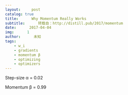 ```yaml
---
layout:     post
catalog: true
title:      Why Momentum Really Works
subtitle:      转载自：http://distill.pub/2017/momentum
date:      2017-04-04
img:      1
author:      未知
tags:
    - w_i
    - gradients
    - momentum β
    - optimizing
    - optimizers
---
```




Step-size α = 0.02



Momentum β = 0.99



<!-- The Momentum algorithm , also known as the heavy ball method, can sometimes seem inseparable from the physics which has inspired it. It is common to think of gradient descent as a man walking down a hill, and momentum is a heavy ball rolling down it. Momentum grants iterates inertial energy, dampening oscillations between steep valleys, reinforcing directions which vary smoothly, allowing it to plough through narrow valleys, small humps, ridges and local minima.

 The Momentum algorithm has a very natural physical interpretation. Where gradient descent walks down a hill along the steepest path, momentum is a heavy ball rolling down, ploughing through narrow valleys, small humps, ridges and local minima.

 


 This story, now a staple of any exposition of the subject, is unfortunately a cartoon. And though it isn't wrong, it is an oversimplification, failing to account for many of momentum's important properties. It does not explain, for example, how much momentum should be used. Momentum works by overshooting the target, and relies on the gradient's corrective forces to set it back on track. But are these wasted iterations really worth it? And if so, how much of a speedup can one expect? Momentum also has the effect of increasing the range of permissible step-sizes. But what are the limits of this expansion, and why does it happen?
 


 Here’s a popular story about momentum [1, 2, 3]: gradient descent is a man walking down a hill. He follows the steepest path downwards; his progress is slow, but steady. Momentum is a heavy ball rolling down the same hill. The added inertia acts both as a smoother and an accelerator, dampening oscillations and causing us to barrel through narrow valleys, small humps and local minima.
 


 This standard story isn’t wrong, but it fails to explain many important behaviors of momentum. In fact, momentum can be understood far more precisely if we study it on the right model.
 


 One nice model is the convex quadratic. This model is rich enough to reproduce momentum’s local dynamics in real problems, and yet simple enough to be understood in closed form. This balance gives us powerful traction for understanding this algorithm.
 

---


 We begin with gradient descent. The algorithm has many virtues, but speed is not one of them. It is simple — when optimizing a smooth function 

fff, we make a small step in the gradient

 

wk+1=wk−α∇f(wk).w^{k+1} = w^k-\alpha\nabla f(w^k).w​k+1​​=w​k​​−α∇f(w​k​​).

 For a step-size small enough, gradient descent makes a monotonic improvement at every iteration. It always converges, albeit to a local minimum. And under a few weak curvature conditions it can even get there at an exponential rate.
 


 But the exponential decrease, though appealing in theory, can often be infuriatingly small. Things often begin quite well — with an impressive, almost immediate decrease in the loss. But as the iterations progress, things start to slow down. You start to get a nagging feeling you’re not making as much progress as you should be. What has gone wrong?
 


 The problem could be the optimizer’s old nemesis, pathological curvature. Pathological curvature is, simply put, regions of 

fff which aren’t scaled properly. The landscapes are often described as valleys, trenches, canals and ravines. The iterates either jump between valleys, or approach the optimum in small, timid steps. Progress along certain directions grind to a halt. In these unfortunate regions, gradient descent fumbles.


 Momentum proposes the following tweak to gradient descent. We give gradient descent a short-term memory:

 

zk+1=βzk+∇f(wk)wk+1=wk−αzk+1
 \begin{aligned}
 z^{k+1}&=\beta z^{k}+\nabla f(w^{k})\\[0.4em]
 w^{k+1}&=w^{k}-\alpha z^{k+1}
 \end{aligned}
 ​z​k+1​​​w​k+1​​​​​=βz​k​​+∇f(w​k​​)​=w​k​​−αz​k+1​​​​

 The change is innocent, and costs almost nothing. When 

β=0\beta = 0β=0 , we recover gradient descent. But for 

β=0.99\beta = 0.99β=0.99 (sometimes 

0.9990.9990.999, if things are really bad), this appears to be the boost we need. Our iterations regain that speed and boldness it lost, speeding to the optimum with a renewed energy.

 


 Optimizers call this minor miracle “acceleration”.
 


 The new algorithm may seem at first glance like a cheap hack. A simple trick to get around gradient descent’s more aberrant behavior — a smoother for oscillations between steep canyons. But the truth, if anything, is the other way round. It is gradient descent which is the hack. First, momentum gives up to a quadratic speedup on many functions. 1 This is no small matter — this is similar to the speedup you get from the Fast Fourier Transform, Quicksort, and Grover’s Algorithm. When the universe gives you quadratic speedups, you should start to pay attention.
 


 But there’s more. A lower bound, courtesy of Nesterov [5], states that momentum is, in a certain very narrow and technical sense, optimal. Now, this doesn’t mean it is the best algorithm for all functions in all circumstances. But it does satisfy some curiously beautiful mathematical properties which scratch a very human itch for perfection and closure. But more on that later. Let’s say this for now — momentum is an algorithm for the book.
 

---

## First Steps: Gradient Descent


 We begin by studying gradient descent on the simplest model possible which isn’t trivial — the convex quadratic,

 

f(w)=12wTAw−bTw,w∈Rn.
 f(w) = \tfrac{1}{2}w^TAw - b^Tw, \qquad w \in \mathbf{R}^n.
 f(w)=​2​​1​​w​T​​Aw−b​T​​w,w∈R​n​​.

 Assume 

AAA is symmetric and invertible, then the optimal solution 

w⋆w^{\star}w​⋆​​ occurs at

 

w⋆=A−1b. w^{\star} = A^{-1}b.w​⋆​​=A​−1​​b.

 Simple as this model may be, it is rich enough to approximate many functions (think of 

AAA as your favorite model of curvature — the Hessian, Fisher Information Matrix [6], etc) and captures all the key features of pathological curvature. And more importantly, we can write an exact closed formula for gradient descent on this function.
 


 This is how it goes. Since 

∇f(w)=Aw−b\nabla f(w)=Aw - b∇f(w)=Aw−b, the iterates are

 

wk+1=wk−α(Awk−b).
 w^{k+1}=w^{k}- \alpha (Aw^{k} - b).
 w​k+1​​=w​k​​−α(Aw​k​​−b).

 Here’s the trick. There is a very natural space to view gradient descent where all the dimensions act independently — the eigenvectors of 

AAA.
 





 Every symmetric matrix 

AAA has an eigenvalue decomposition

 

A=Q diag(λ1,…,λn) QT,Q=[q1,…,qn],
 A=Q\ \text{diag}(\lambda_{1},\ldots,\lambda_{n})\ Q^{T},\qquad Q = [q_1,\ldots,q_n],
 A=Q diag(λ​1​​,…,λ​n​​) Q​T​​,Q=[q​1​​,…,q​n​​],

 and, as per convention, we will assume that the 

λi\lambda_iλ​i​​’s are sorted, from smallest 

λ1\lambda_1λ​1​​ to biggest 

λn\lambda_nλ​n​​. If we perform a change of basis, 

xk=QT(wk−w⋆)x^{k} = Q^T(w^{k} - w^\star)x​k​​=Q​T​​(w​k​​−w​⋆​​), the iterations break apart, becoming:

 

xik+1=xik−αλixik=(1−αλi)xik=(1−αλi)k+1xi0
 \begin{aligned}
 x_{i}^{k+1} & =x_{i}^{k}-\alpha \lambda_ix_{i}^{k} \\[0.4em]
 &= (1-\alpha\lambda_i)x^k_i=(1-\alpha \lambda_i)^{k+1}x^0_i
 \end{aligned}
 ​x​i​k+1​​​​​​=x​i​k​​−αλ​i​​x​i​k​​​=(1−αλ​i​​)x​i​k​​=(1−αλ​i​​)​k+1​​x​i​0​​​​

 Moving back to our original space 

www, we can see that

 

wk−w⋆=Qxk=∑inxi0(1−αλi)kqi
 w^k - w^\star = Qx^k=\sum_i^n x^0_i(1-\alpha\lambda_i)^k q_i
 w​k​​−w​⋆​​=Qx​k​​=​i​∑​n​​x​i​0​​(1−αλ​i​​)​k​​q​i​​

 and there we have it — gradient descent in closed form.
 


Decomposing the Error

 The above equation admits a simple interpretation. Each element of 

x0x^0x​0​​ is the component of the error in the initial guess in the 

QQQ-basis. There are 

nnn such errors, and each of these errors follows its own, solitary path to the minimum, decreasing exponentially with a compounding rate of 

1−αλi1-\alpha\lambda_i1−αλ​i​​. The closer that number is to 

111, the slower it converges.
 


 For most step-sizes, the eigenvectors with largest eigenvalues converge the fastest. This triggers an explosion of progress in the first few iterations, before things slow down as the smaller eigenvectors’ struggles are revealed. By writing the contributions of each eigenspace’s error to the loss
 

f(wk)−f(w⋆)=∑(1−αλi)2kλi[xi0]2
 f(w^{k})-f(w^{\star})=\sum(1-\alpha\lambda_{i})^{2k}\lambda_{i}[x_{i}^{0}]^2
 f(w​k​​)−f(w​⋆​​)=∑(1−αλ​i​​)​2k​​λ​i​​[x​i​0​​]​2​​
 we can visualize the contributions of each error component to the loss.
 


 Step-size
 


 Optimal Step-size
 








### Choosing A Step-size


 The above analysis gives us immediate guidance as to how to set a step-size 

α\alphaα. In order to converge, each 

∣1−αλi∣|1-\alpha \lambda_i|∣1−αλ​i​​∣ must be strictly less than 1. All workable step-sizes, therefore, fall in the interval

 

0<αλi<2.0<\alpha\lambda_i<2.0<αλ​i​​<2.

 The overall convergence rate is determined by the slowest error component, which must be either 

λ1\lambda_1λ​1​​ or 

λn\lambda_nλ​n​​:
 

rate(α) = maxi∣1−αλi∣ = max{∣1−αλ1∣, ∣1−αλn∣}
 \begin{aligned}\text{rate}(\alpha) & ~=~ \max_{i}\left|1-\alpha\lambda_{i}\right|\\[0.9em] & ~=~ \max\left\{|1-\alpha\lambda_{1}|,~ |1-\alpha\lambda_{n}|\right\} \end{aligned}
 ​rate(α)​​​​ = ​i​max​​∣1−αλ​i​​∣​ = max{∣1−αλ​1​​∣, ∣1−αλ​n​​∣}​​



 This overall rate is minimized when the rates for 

λ1\lambda_1λ​1​​ and 

λn\lambda_nλ​n​​ are the same — this mirrors our informal observation in the previous section that the optimal step-size causes the first and last eigenvectors to converge at the same rate. If we work this through we get:

 

optimal α = argminα rate(α) = 2λ1+λnoptimal rate = minα rate(α) = λn/λ1−1λn/λ1+1
 \begin{aligned}
{% raw %}
 \text{optimal }\alpha ~=~{\mathop{\text{argmin}}\limits_\alpha} ~\text{rate}(\alpha) & ~=~\frac{2}{\lambda_{1}+\lambda_{n}}\\[1.4em]
{% endraw %}
 \text{optimal rate} ~=~{\min_\alpha} ~\text{rate}(\alpha) & ~=~\frac{\lambda_{n}/\lambda_{1}-1}{\lambda_{n}/\lambda_{1}+1}
 \end{aligned}
 ​optimal α = ​α​argmin​​ rate(α)​optimal rate = ​α​min​​ rate(α)​​​ = ​λ​1​​+λ​n​​​​2​​​ = ​λ​n​​/λ​1​​+1​​λ​n​​/λ​1​​−1​​​​



 Notice the ratio 

λn/λ1\lambda_n/\lambda_1λ​n​​/λ​1​​ determines the convergence rate of the problem. In fact, this ratio appears often enough that we give it a name, and a symbol — the condition number.
 

condition number:=κ:=λnλ1
 \text{condition number} := \kappa :=\frac{\lambda_n}{\lambda_1}
 condition number:=κ:=​λ​1​​​​λ​n​​​​
 The condition number means many things. It is a measure of how close to singular a matrix is. It is a measure of how robust 

A−1bA^{-1}bA​−1​​b is to perturbations in 

bbb. And, in this context, the condition number gives us a measure of how poorly gradient descent will perform. A ratio of 

κ=1\kappa = 1κ=1 is ideal, giving convergence in one step (of course, the function is trivial). Unfortunately the larger the ratio, the slower gradient descent will be. The condition number is therefore a direct measure of pathological curvature.
 

---

## Example: Polynomial Regression


 The above analysis reveals an insight: all errors are not made equal. Indeed, there are different kinds of errors, 

nnn to be exact, one for each of the eigenvectors of 

AAA. And gradient descent is better at correcting some kinds of errors than others. But what do the eigenvectors of 

AAA mean? Surprisingly, in many applications they admit a very concrete interpretation.
 


 Lets see how this plays out in polynomial regression. Given 1D data, 

ξi\xi_iξ​i​​, our problem is to fit the model

 

model(ξ)=w1p1(ξ)+⋯+wnpn(ξ)pi=ξ↦ξi−1
\text{model}(\xi)=w_{1}p_{1}(\xi)+\cdots+w_{n}p_{n}(\xi)\qquad p_{i}=\xi\mapsto\xi^{i-1}
 model(ξ)=w​1​​p​1​​(ξ)+⋯+w​n​​p​n​​(ξ)p​i​​=ξ↦ξ​i−1​​

 to our observations, 

did_id​i​​. This model, though nonlinear in the input 

ξ\xiξ, is linear in the weights, and therefore we can write the model as a linear combination of monomials, like:
 







 Because of the linearity, we can fit this model to our data 

ξi\xi_iξ​i​​ using linear regression on the model mismatch

 

minimizew12∑i(model(ξi)−di)2  =  12∥Zw−d∥2
 \text{minimize}_w \qquad\tfrac{1}{2}\sum_i (\text{model}(\xi_{i})-d_{i})^{2} ~~=~~ \tfrac{1}{2}\|Zw - d\|^2
 minimize​w​​​2​​1​​​i​∑​​(model(ξ​i​​)−d​i​​)​2​​  =  ​2​​1​​∥Zw−d∥​2​​
 where
 

Z=(1ξ1ξ12…ξ1n−11ξ2ξ22…ξ2n−1⋮⋮⋮⋱⋮1ξmξm2…ξmn−1).
 Z=\left(\begin{array}{ccccc}
 1 & \xi_{1} & \xi_{1}^{2} & \ldots & \xi_{1}^{n-1}\\
 1 & \xi_{2} & \xi_{2}^{2} & \ldots & \xi_{2}^{n-1}\\
 \vdots & \vdots & \vdots & \ddots & \vdots\\
 1 & \xi_{m} & \xi_{m}^{2} & \ldots & \xi_{m}^{n-1}
 \end{array}\right).
 Z=​⎝​⎜​⎜​⎛​​​1​1​⋮​1​​​ξ​1​​​ξ​2​​​⋮​ξ​m​​​​​ξ​1​2​​​ξ​2​2​​​⋮​ξ​m​2​​​​​…​…​⋱​…​​​ξ​1​n−1​​​ξ​2​n−1​​​⋮​ξ​m​n−1​​​​​⎠​⎟​⎟​⎞​​.



 The path of convergence, as we know, is elucidated when we view the iterates in the space of 

QQQ (the eigenvectors of 

ZTZZ^T ZZ​T​​Z). So let’s recast our regression problem in the basis of 

QQQ. First, we do a change of basis, by rotating 

www into 

QwQwQw, and counter-rotating our feature maps 

ppp into eigenspace, 

p¯\bar{p}​p​¯​​. We can now conceptualize the same regression as one over a different polynomial basis, with the model

 

model(ξ) = x1p¯1(ξ) + ⋯ + xnp¯n(ξ)p¯i=∑qijpj.
 \text{model}(\xi)~=~x_{1}\bar{p}_{1}(\xi)~+~\cdots~+~x_{n}\bar{p}_{n}(\xi)\qquad \bar{p}_{i}=\sum q_{ij}p_j.
 model(ξ) = x​1​​​p​¯​​​1​​(ξ) + ⋯ + x​n​​​p​¯​​​n​​(ξ)​p​¯​​​i​​=∑q​ij​​p​j​​.

 This model is identical to the old one. But these new features 

p¯\bar{p}​p​¯​​ (which I call “eigenfeatures”) and weights have the pleasing property that each coordinate acts independently of the others. Now our optimization problem breaks down, really, into 

nnn small 1D optimization problems. And each coordinate can be optimized greedily and independently, one at a time in any order, to produce the final, global, optimum. The eigenfeatures are also much more informative:
 


 The observations in the above diagram can be justified mathematically. From a statistical point of view, we would like a model which is, in some sense, robust to noise. Our model cannot possibly be meaningful if the slightest perturbation to the observations changes the entire model dramatically. And the eigenfeatures, the principal components of the data, give us exactly the decomposition we need to sort the features by its sensitivity to perturbations in 

did_id​i​​’s. The most robust components appear in the front (with the largest eigenvalues), and the most sensitive components in the back (with the smallest eigenvalues).
 


 This measure of robustness, by a rather convenient coincidence, is also a measure of how easily an eigenspace converges. And thus, the “pathological directions” — the eigenspaces which converge the slowest — are also those which are most sensitive to noise! So starting at a simple initial point like 

000 (by a gross abuse of language, let’s think of this as a prior), we track the iterates till a desired level of complexity is reached. Let’s see how this plays out in gradient descent.
 


 This effect is harnessed with the heuristic of early stopping : by stopping the optimization early, you can often get better generalizing results. Indeed, the effect of early stopping is very similar to that of more conventional methods of regularization, such as Tikhonov Regression. Both methods try to suppress the components of the smallest eigenvalues directly, though they employ different methods of spectral decay.2 But early stopping has a distinct advantage. Once the step-size is chosen, there are no regularization parameters to fiddle with. Indeed, in the course of a single optimization, we have the entire family of models, from underfitted to overfitted, at our disposal. This gift, it seems, doesn’t come at a price. A beautiful free lunch [7] indeed.
 

---

## The Dynamics of Momentum


 Let’s turn our attention back to momentum. Recall that the momentum update is

 

zk+1=βzk+∇f(wk)wk+1=wk−αzk+1.
 \begin{aligned}
 z^{k+1}&=\beta z^{k}+\nabla f(w^{k})\\[0.4em]
 w^{k+1}&=w^{k}-\alpha z^{k+1}.
 \end{aligned}
 ​z​k+1​​​w​k+1​​​​​=βz​k​​+∇f(w​k​​)​=w​k​​−αz​k+1​​.​​

 Since 

∇f(wk)=Awk−b\nabla f(w^k) = Aw^k - b∇f(w​k​​)=Aw​k​​−b, the update on the quadratic is

 

zk+1=βzk+(Awk−b)wk+1=wk−αzk+1.
 \begin{aligned}
 z^{k+1}&=\beta z^{k}+ (Aw^{k}-b)\\[0.4em]
 w^{k+1}&=w^{k}-\alpha z^{k+1}.
 \end{aligned}
 ​z​k+1​​​w​k+1​​​​​=βz​k​​+(Aw​k​​−b)​=w​k​​−αz​k+1​​.​​

 Following [8], we go through the same motions, with the change of basis 

xk=Q(wk−w⋆)
 x^{k} = Q(w^{k} - w^\star)x​k​​=Q(w​k​​−w​⋆​​) and 

yk=Qzk y^{k} = Qz^{k}y​k​​=Qz​k​​, to yield the update rule

 

yik+1=βyik+λixikxik+1=xik−αyik+1.
 \begin{aligned}
 y_{i}^{k+1}&=\beta y_{i}^{k}+\lambda_{i}x_{i}^{k}\\[0.4em]
 x_{i}^{k+1}&=x_{i}^{k}-\alpha y_{i}^{k+1}.
 \end{aligned}
 ​y​i​k+1​​​x​i​k+1​​​​​=βy​i​k​​+λ​i​​x​i​k​​​=x​i​k​​−αy​i​k+1​​.​​

 in which each component acts independently of the other components (though 

xikx^k_ix​i​k​​ and 

yiky^k_iy​i​k​​ are coupled). This lets us rewrite our iterates as

 3


(yikxik)=Rk(yi0xi0)R=(βλi−αβ1−αλi).
 \left(\!\!\begin{array}{c}
 y_{i}^{k}\\
 x_{i}^{k}
 \end{array}\!\!\right)=R^k\left(\!\!\begin{array}{c}
 y_{i}^{0}\\
 x_{i}^{0}
 \end{array}\!\!\right)
 \qquad
 R = \left(\!\!\begin{array}{cc}
 \beta & \lambda_{i}\\
 -\alpha\beta & 1-\alpha\lambda_{i}
 \end{array}\!\!\right).
 (​y​i​k​​​x​i​k​​​​)=R​k​​(​y​i​0​​​x​i​0​​​​)R=(​β​−αβ​​​λ​i​​​1−αλ​i​​​​).
 There are many ways of taking a matrix to the 

kthk^{th}k​th​​ power. But for the 

2×22 \times 22×2 case there is an elegant and little known formula [9] in terms of the eigenvalues of 

RRR, 

σ1\sigma_1σ​1​​ and 

σ2\sigma_2σ​2​​.

 

Rk={σ1kR1−σ2kR2σ1≠σ2σ1k(kR/σ1−(k−1)I)σ1=σ2,Rj=R−σjIσ1−σ2
{% raw %}
\color{#AAA}{\color{black}{R^{k}}=\begin{cases}
{% endraw %}
{% raw %}
\color{black}{\sigma_{1}^{k}}R_{1}-\color{black}{\sigma_{2}^{k}}R_{2} & \sigma_{1}\neq\sigma_{2}\\
{% endraw %}
\sigma_{1}^{k}(kR/\sigma_1-(k-1)I) & \sigma_{1}=\sigma_{2}
{% raw %}
\end{cases},\qquad R_{j}=\frac{R-\sigma_{j}I}{\sigma_{1}-\sigma_{2}}}
{% endraw %}
 R​k​​={​σ​1​k​​R​1​​−σ​2​k​​R​2​​​σ​1​k​​(kR/σ​1​​−(k−1)I)​​​σ​1​​≠σ​2​​​σ​1​​=σ​2​​​​,R​j​​=​σ​1​​−σ​2​​​​R−σ​j​​I​​

 This formula is rather complicated, but the takeaway here is that it plays the exact same role the individual convergence rates, 

1−αλi1-\alpha\lambda_i1−αλ​i​​ do in gradient descent. But instead of one geometric series, we have two coupled series, which may have real or complex values. The convergence rate is therefore the slowest of the two rates, 

max{∣σ1∣,∣σ2∣}\max\{|\sigma_{1}|,|\sigma_{2}|\}max{∣σ​1​​∣,∣σ​2​​∣}
4. By plotting this out, we see there are distinct regions of the parameter space which reveal a rich taxonomy of convergence behavior [10]:
 





 Convergence Rate

 








 For what values of 

α\alphaα and 

β\betaβ does momentum converge? Since we need both 

σ1\sigma_1σ​1​​ and 

σ2\sigma_2σ​2​​ to converge, our convergence criterion is now 

max{∣σ1∣,∣σ2∣}<1\max\{|\sigma_{1}|,|\sigma_{2}|\} < 1max{∣σ​1​​∣,∣σ​2​​∣}<1. The range of available step-sizes work out 5 to be

 

0<αλi<2+2βfor0≤β<10<\alpha\lambda_{i}<2+2\beta \qquad \text{for} \qquad 0 \leq \beta < 10<αλ​i​​<2+2βfor0≤β<1

 We recover the previous result for gradient descent when 

β=0\beta = 0β=0. But notice an immediate boon we get. Momentum allows us to crank up the step-size up by a factor of 2 before diverging.
 

---

### The Critical Damping Coefficient


 The true magic happens, however, when we find the sweet spot of 

α\alphaα and 

β\betaβ. Let us try to first optimize over 

β\betaβ.
 


 Momentum admits an interesting physical interpretation when 

α\alphaα is [11] small: it is a discretization of a damped harmonic oscillator. Consider a physical simulation operating in discrete time (like a video game).
 


 We can break this equation apart to see how each component affects the dynamics of the system. Here we plot, for 

150150150 iterates, the particle’s velocity (the horizontal axis) against its position (the vertical axis), in a phase diagram.
 





 This system is best imagined as a weight suspended on a spring. We pull the weight down by one unit, and we study the path it follows as it returns to equilibrium. In the analogy, the spring is the source of our external force 

λixik\lambda_ix^k_iλ​i​​x​i​k​​, and equilibrium is the state when both the position 

xikx^k_ix​i​k​​ and the speed 

yiky^k_iy​i​k​​ are 0. The choice of 

β\betaβ crucially affects the rate of return to equilibrium.
 





 The critical value of 

β=(1−αλi)2\beta = (1 - \sqrt{\alpha \lambda_i})^2β=(1−√​αλ​i​​​​​)​2​​ gives us a convergence rate (in eigenspace 

iii) of 

1−αλi.1 - \sqrt{\alpha\lambda_i}.1−√​αλ​i​​​​​. A square root improvement over gradient descent, 

1−αλi1-\alpha\lambda_i1−αλ​i​​! Alas, this only applies to the error in the 

ithi^{th}i​th​​ eigenspace, with 

α\alphaα fixed.
 

### Optimal parameters


 To get a global convergence rate, we must optimize over both 

α\alphaα and 

β\betaβ. This is a more complicated affair,6 but they work out to be
 

α=(2λ1+λn)2β=(λn−λ1λn+λ1)2
{% raw %}
 \alpha = \left(\frac{2}{\sqrt{\lambda_{1}}+\sqrt{\lambda_{n}}}\right)^{2} \quad \beta = \left(\frac{\sqrt{\lambda_{n}}-\sqrt{\lambda_{1}}}{\sqrt{\lambda_{n}}+\sqrt{\lambda_{1}}}\right)^{2}
{% endraw %}
 α=(​√​λ​1​​​​​+√​λ​n​​​​​​​2​​)​2​​β=(​√​λ​n​​​​​+√​λ​1​​​​​​​√​λ​n​​​​​−√​λ​1​​​​​​​)​2​​
 Plug this into the convergence rate, and you get
 


 With barely a modicum of extra effort, we have essentially square rooted the condition number! These gains, in principle, require explicit knowledge of 

λ1\lambda_1λ​1​​ and 

λn\lambda_nλ​n​​. But the formulas reveal a simple guideline. When the problem’s conditioning is poor, the optimal 

α\alphaα is approximately twice that of gradient descent, and the momentum term is close to 

111. So set 

β\betaβ as close to 

111 as you can, and then find the highest 

α\alphaα which still converges. Being at the knife’s edge of divergence, like in gradient descent, is a good place to be.
 

Step-size α = 

Momentum β = 





 While the loss function of gradient descent had a graceful, monotonic curve, optimization with momentum displays clear oscillations. These ripples are not restricted to quadratics, and occur in all kinds of functions in practice. They are not cause for alarm, but are an indication that extra tuning of the hyperparameters is required.
 

---

## Example: The Colorization Problem


 Let’s look at how momentum accelerates convergence with a concrete example. On a grid of pixels let 

GGG be the graph with vertices as pixels, 

EEE be the set of edges connecting each pixel to its four neighboring pixels, and 

DDD be a small set of a few distinguished vertices. Consider the problem of minimizing
 


 The optimal solution to this problem is a vector of all 

111’s 7. An inspection of the gradient iteration reveals why we take a long time to get there. The gradient step, for each component, is some form of weighted average of the current value and its neighbors:

 

wik+1=wik−α∑j∈N(wik−wjk)−{α(wik−1)i∈D0i∉D
w_{i}^{k+1}=w_{i}^{k}-\alpha\sum_{j\in N}(w_{i}^{k}-w_{j}^{k})-\begin{cases}
\alpha(w_{i}^{k}-1) & i\in D\\
0 & i\notin D
\end{cases}
 w​i​k+1​​=w​i​k​​−α​j∈N​∑​​(w​i​k​​−w​j​k​​)−{​α(w​i​k​​−1)​0​​​i∈D​i∉D​​

 This kind of local averaging is effective at smoothing out local variations in the pixels, but poor at taking advantage of global structure. The updates are akin to a drop of ink, diffusing through water. Movement towards equilibrium is made only through local corrections and so, left undisturbed, its march towards the solution is slow and laborious. Fortunately, momentum speeds things up significantly.
 


 In vectorized form, the colorization problem is
 


 The Laplacian matrix, 

LGL_GL​G​​
8, which dominates the behavior of the optimization problem, is a valuable bridge between linear algebra and graph theory. This is a rich field of study, but one fact is pertinent to our discussion here. The conditioning of 

LGL_GL​G​​, here defined as the ratio of the second eigenvector to the last (the first eigenvalue is always 0, with eigenvector equal to the matrix of all 1′s), is directly connected to the connectivity of the graph.
 



 These observations carry through to the colorization problem, and the intuition behind it should be clear. Well connected graphs allow rapid diffusion of information through the edges, while graphs with poor connectivity do not. And this principle, taken to the extreme, furnishes a class of functions so hard to optimize they reveal the limits of first order optimization.
 

---

## 
 The Limits of Descent
 


 Let’s take a step back. We have, with a clever trick, improved the convergence of gradient descent by a quadratic factor with the introduction of a single auxiliary sequence. But is this the best we can do? Could we improve convergence even more with two sequences? Could one perhaps choose the 

α\alphaα’s and 

β\betaβ’s intelligently and adaptively? It is tempting to ride this wave of optimism - to the cube root and beyond!
 


 Unfortunately, while improvements to the momentum algorithm do exist, they all run into a certain, critical, almost inescapable lower bound.
 

### Adventures in Algorithmic Space


 To understand the limits of what we can do, we must first formally define the algorithmic space in which we are searching. Here’s one possible definition. The observation we will make is that both gradient descent and momentum can be “unrolled”. Indeed, since
 

w1=w0 − α∇f(w0)w2=w1 − α∇f(w1)=w0 − α∇f(w0) − α∇f(w1) ⋮wk+1=w0 − α∇f(w0) −    ⋯⋯    − α∇f(wk)
 \begin{array}{lll}
 w^{1} & \!= & \!w^{0} ~-~ \alpha\nabla f(w^{0})\\[0.35em]
 w^{2} & \!= & \!w^{1} ~-~ \alpha\nabla f(w^{1})\\[0.35em]
 & \!= & \!w^{0} ~-~ \alpha\nabla f(w^{0}) ~-~ \alpha\nabla f(w^{1})\\[0.35em]
 & ~ \!\vdots \\

 w^{k+1} & \!= & \!w^{0} ~-~ \alpha\nabla f(w^{0}) ~-~~~~ \cdots\cdots ~~~~-~ \alpha\nabla f(w^{k})
 \end{array}
 ​w​1​​​w​2​​​​​w​k+1​​​​​=​=​=​ ⋮​=​​​w​0​​ − α∇f(w​0​​)​w​1​​ − α∇f(w​1​​)​w​0​​ − α∇f(w​0​​) − α∇f(w​1​​)​w​0​​ − α∇f(w​0​​) −    ⋯⋯    − α∇f(w​k​​)​​
 we can write gradient descent as

 

wk+1  =  w0 − α∑ik∇f(wi).
 w^{k+1} ~~=~~ w^{0} ~-~ \alpha\sum_i^k\nabla f(w^{i}).
 w​k+1​​  =  w​0​​ − α​i​∑​k​​∇f(w​i​​).

 A similar trick can be done with momentum:

 

wk+1  =  w0 + α∑ik(1−βk+1−i)1−β∇f(wi).
 w^{k+1} ~~=~~ w^{0} ~+~ \alpha\sum_i^k\frac{(1-\beta^{k+1-i})}{1-\beta}\nabla f(w^i).
 w​k+1​​  =  w​0​​ + α​i​∑​k​​​1−β​​(1−β​k+1−i​​)​​∇f(w​i​​).

 In fact, all manner of first order algorithms, including the Conjugate Gradient algorithm, AdaMax, Averaged Gradient and more, can be written (though not quite so neatly) in this unrolled form. Therefore the class of algorithms for which

 

wk+1  =  w0 + ∑ikγik∇f(wi) for some γik
 w^{k+1} ~~=~~ w^{0} ~+~ \sum_{i}^{k}\gamma_{i}^{k}\nabla f(w^{i}) \qquad \text{ for some } \gamma_{i}^{k}
 w​k+1​​  =  w​0​​ + ​i​∑​k​​γ​i​k​​∇f(w​i​​) for some γ​i​k​​

 contains momentum, gradient descent and a whole bunch of other algorithms you might dream up. This is what is assumed in Assumption 2.1.4 [5] of Nesterov. But let’s push this even further, and expand this class to allow different step-sizes for different directions.

 

wk+1  =  w0 + ∑ikΓik∇f(wi) for some diagonal matrix Γik.
 w^{k+1} ~~=~~ w^{0} ~+~ \sum_{i}^{k}\Gamma_{i}^{k}\nabla f(w^{i}) \quad \text{ for some diagonal matrix } \Gamma_{i}^{k} .
 w​k+1​​  =  w​0​​ + ​i​∑​k​​Γ​i​k​​∇f(w​i​​) for some diagonal matrix Γ​i​k​​.

 This class of methods covers most of the popular algorithms for training neural networks, including ADAM and AdaGrad. We shall refer to this class of methods as “Linear First Order Methods”, and we will show a single function all these methods ultimately fail on.

 

### The Resisting Oracle


 Earlier, when we talked about the colorizer problem, we observed that wiry graphs cause bad conditioning in our optimization problem. Taking this to its extreme, we can look at a graph consisting of a single path — a function so badly conditioned that Nesterov called a variant of it “the worst function in the world”. The function follows the same structure as the colorizer problem, and we shall call this the Convex Rosenbrock,
 


 The optimal solution of this problem is

 

wi⋆=(κ−1κ+1)i
 w_{i}^{\star}=\left(\frac{\sqrt{\kappa}-1}{\sqrt{\kappa}+1}\right)^{i}
 w​i​⋆​​=(​√​κ​​​+1​​√​κ​​​−1​​)​i​​

 and the condition number of the problem 

fnf^nf​n​​ approaches 

κ\kappaκ as 

nnn goes to infinity. Now observe the behavior of the momentum algorithm on this function, starting from 

w0=0w^0 = 0w​0​​=0.
 


Step-size α = 

Momentum β = 


Error


Weights






 The observations made in the above diagram are true for any Linear First Order algorithm. Let us prove this. First observe that each component of the gradient depends only on the values directly before and after it:

 

∇f(x)i=2wi−wi−1−wi+1+4κ−1wi,i≠1.
\nabla f(x)_{i}=2w_{i}-w_{i-1}-w_{i+1} +\frac{4}{\kappa-1} w_{i}, \qquad i \neq 1.
 ∇f(x)​i​​=2w​i​​−w​i−1​​−w​i+1​​+​κ−1​​4​​w​i​​,i≠1.

 Therefore the fact we start at 0 guarantees that that component must remain stoically there till an element either before or after it turns nonzero. And therefore, by induction, for any linear first order algorithm,
 


 Think of this restriction as a “speed of light” of information transfer. Error signals will take at least 

kkk steps to move from 

w0w_0w​0​​ to 

wkw_kw​k​​. We can therefore sum up the errors which cannot have changed yet9:

 

∥wk−w⋆∥∞≥maxi≥k+1{∣wi⋆∣}=(κ−1κ+1)k+1=(κ−1κ+1)k∥w0−w⋆∥∞.
 \begin{aligned}
\|w^{k}-w^{\star}\|_{\infty}&\geq\max_{i\geq k+1}\{|w_{i}^{\star}|\}\\[0.9em]&=\left(\frac{\sqrt{\kappa}-1}{\sqrt{\kappa}+1}\right)^{k+1}\\[0.9em]&=\left(\frac{\sqrt{\kappa}-1}{\sqrt{\kappa}+1}\right)^{k}\|w^{0}-w^{\star}\|_{\infty}.
 \end{aligned}
 ​∥w​k​​−w​⋆​​∥​∞​​​​​​​≥​i≥k+1​max​​{∣w​i​⋆​​∣}​=(​√​κ​​​+1​​√​κ​​​−1​​)​k+1​​​=(​√​κ​​​+1​​√​κ​​​−1​​)​k​​∥w​0​​−w​⋆​​∥​∞​​.​​

 As 

nnn gets large, the condition number of 

fnf^nf​n​​ approaches 

κ\kappaκ. And the gap therefore closes; the convergence rate that momentum promises matches the best any linear first order algorithm can do. And we arrive at the disappointing conclusion that on this problem, we cannot do better.
 


 Like many such lower bounds, this result must not be taken literally, but spiritually. It, perhaps, gives a sense of closure and finality to our investigation. But this is not the final word on first order optimization. This lower bound does not preclude the possibility, for example, of reformulating the problem to change the condition number itself! There is still much room for speedups, if you understand the right places to look.
 

## Momentum with Stochastic Gradients


 There is a final point worth addressing. All the discussion above assumes access to the true gradient — a luxury seldom afforded in modern machine learning. Computing the exact gradient requires a full pass over all the data, the cost of which can be prohibitively expensive. Instead, randomized approximations of the gradient, like minibatch sampling, are often used as a plug-in replacement of 

∇f(w)\nabla f(w)∇f(w). We can write the approximation in two parts,
 


 It is helpful to think of our approximate gradient as the injection of a special kind of noise into our iteration. And using the machinery developed in the previous sections, we can deal with this extra term directly. On a quadratic, the error term cleaves cleanly into a separate term, where 10



 The error term, 

ϵk\epsilon^kϵ​k​​, with its dependence on the 

wkw^kw​k​​, is a fairly hairy object. Following [10], we model this as independent 0-mean Gaussian noise. In this simplified model, the objective also breaks into two separable components, a sum of a deterministic error and a stochastic error
 11, visualized here.
 

Step-size α = 

Momentum β = 





 Note that there are a set of unfortunate tradeoffs which seem to pit the two components of error against each other. Lowering the step-size, for example, decreases the stochastic error, but also slows down the rate of convergence. And increasing momentum, contrary to popular belief, causes the errors to compound. Despite these undesirable properties, stochastic gradient descent with momentum has still been shown to have competitive performance on neural networks. As [1] has observed, the transient phase seems to matter more than the fine-tuning phase in machine learning. And in fact, it has been recently suggested [12] that this noise is a good thing — it acts as a implicit regularizer, which, like early stopping, prevents overfitting in the fine-tuning phase of optimization.
 

---

## Onwards and Downwards


 The study of acceleration is seeing a small revival within the optimization community. If the ideas in this article excite you, you may wish to read [13], which fully explores the idea of momentum as the discretization of a certain differential equation. But other, less physical, interpretations exist. There is an algebraic interpretation of momentum in terms of approximating polynomials [3, 14]. Geometric interpretations are emerging [15, 16], connecting momentum to older methods, like the Ellipsoid method. And finally, there are interpretations relating momentum to duality [17], perhaps providing a clue as how to accelerate second order methods and Quasi Newton (for a first step, see [18]). But like the proverbial blind men feeling an elephant, momentum seems like something bigger than the sum of its parts. One day, hopefully soon, the many perspectives will converge into a satisfying whole.
 
